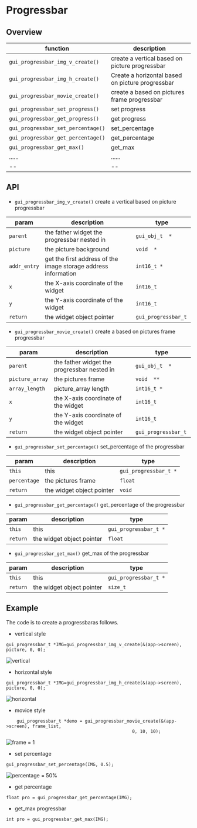 # Progressbar

## Overview

|function  | description  |
|--|--|
|`gui_progressbar_img_v_create()`|create a vertical based on picture progressbar|
|`gui_progressbar_img_h_create()`|Create a horizontal based on picture progressbar|
|`gui_progressbar_movie_create()`|create a  based on pictures frame progressbar|
|`gui_progressbar_set_progress()`|set progress|
|`gui_progressbar_get_progress()`|get progress|
|`gui_progressbar_set_percentage()`|set_percentage|
|`gui_progressbar_get_percentage()`|get_percentage|
|`gui_progressbar_get_max()`|get_max|
|......  |......  |
|--|--|

## API

-  `gui_progressbar_img_v_create()` 
    create a vertical based on picture progressbar

|param  | description  |type|
|--|--|--|
|`parent`|the father widget the progressbar nested in|`gui_obj_t  *`|
|`picture`|the picture background|`void  *`|
|`addr_entry`|get the first address of the image storage address information|`int16_t *`|
|`x`|the X-axis coordinate of the widget|`int16_t `|
|`y`|the Y-axis coordinate of the widget|`int16_t `|
|`return`|the widget object pointer|`gui_progressbar_t `|

-  `gui_progressbar_movie_create()` 
    create a  based on pictures frame progressbar

|param  | description  |type|
|--|--|--|
|`parent`|the father widget the progressbar nested in|`gui_obj_t  *`|
|`picture_array`|the pictures frame|`void  **`|
|`array_length`|picture_array length|`int16_t *`|
|`x`|the X-axis coordinate of the widget|`int16_t `|
|`y`|the Y-axis coordinate of the widget|`int16_t `|
|`return`|the widget object pointer|`gui_progressbar_t `|

-  `gui_progressbar_set_percentage()` 
    set_percentage of the progressbar

|param  | description  |type|
|--|--|--|
|`this`|this|`gui_progressbar_t *`|
|`percentage`|the pictures frame|`float `|
|`return`|the widget object pointer|`void`|

-  `gui_progressbar_get_percentage()` 
    get_percentage of the progressbar

|param  | description  |type|
|--|--|--|
|`this`|this|`gui_progressbar_t *`|
|`return`|the widget object pointer|`float`|

-  `gui_progressbar_get_max()` 
    get_max of the progressbar

|param  | description  |type|
|--|--|--|
|`this`|this|`gui_progressbar_t *`|
|`return`|the widget object pointer|`size_t`|

## Example
The code is to create a progressbaras follows.
+  vertical style

```
gui_progressbar_t *IMG=gui_progressbar_img_v_create(&(app->screen), picture, 0, 0);
```
![vertical](https://foruda.gitee.com/images/1694154259257637618/08ffb2a3_13406851.png "create_v.png")
+ horizontal style

```
gui_progressbar_t *IMG=gui_progressbar_img_h_create(&(app->screen), picture, 0, 0);
```
![horizontal](https://foruda.gitee.com/images/1694154279857524204/57d3e021_13406851.png "create_h.png")
+ movice style

```
    gui_progressbar_t *demo = gui_progressbar_movie_create(&(app->screen), frame_list,
                                                0, 10, 10);
```
![frame = 1](https://foruda.gitee.com/images/1694424698504008860/40b6b21e_13406851.png "create_movice.png")
+ set percentage

```
gui_progressbar_set_percentage(IMG, 0.5);
```
![percentage = 50%](https://foruda.gitee.com/images/1694154303391505761/f3d00de0_13406851.png "set_progressbar_percentage.png")
+ get percentage

```
float pro = gui_progressbar_get_percentage(IMG);
```
+ get_max progressbar

```
int pro = gui_progressbar_get_max(IMG);
```



